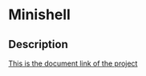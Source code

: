 # Minishell
## Description
[This is the document link of the project](./description/es.subject.pdf)
